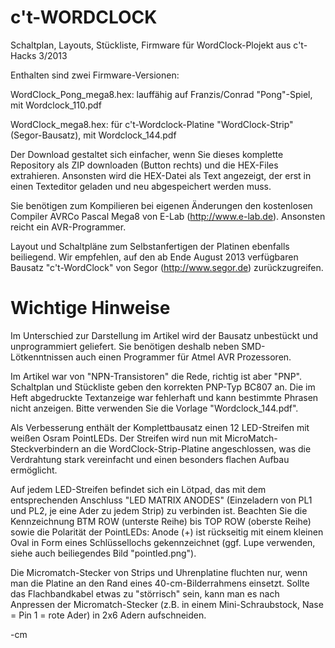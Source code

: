 c't-WORDCLOCK
=============

Schaltplan, Layouts, Stückliste, Firmware für WordClock-Plojekt aus c't-Hacks 3/2013

Enthalten sind zwei Firmware-Versionen:

WordClock_Pong_mega8.hex: lauffähig auf Franzis/Conrad "Pong"-Spiel, mit Wordclock_110.pdf

WordClock_mega8.hex: für c't-Wordclock-Platine "WordClock-Strip" (Segor-Bausatz), mit Wordclock_144.pdf

Der Download gestaltet sich einfacher, wenn Sie dieses komplette Repository als ZIP downloaden (Button rechts) 
und die HEX-Files extrahieren. Ansonsten wird die HEX-Datei als Text angezeigt, der erst in einen 
Texteditor geladen und neu abgespeichert werden muss.

Sie benötigen zum Kompilieren bei eigenen Änderungen den kostenlosen Compiler 
AVRCo Pascal Mega8 von E-Lab (http://www.e-lab.de). Ansonsten reicht ein AVR-Programmer.

Layout und Schaltpläne zum Selbstanfertigen der Platinen ebenfalls beiliegend. Wir empfehlen,
auf den ab Ende August 2013 verfügbaren Bausatz "c't-WordClock" von Segor (http://www.segor.de) zurückzugreifen.

Wichtige Hinweise
=================

Im Unterschied zur Darstellung im Artikel wird der Bausatz unbestückt und unprogrammiert geliefert. 
Sie benötigen deshalb neben SMD-Lötkenntnissen auch einen Programmer für Atmel AVR Prozessoren.

Im Artikel war von "NPN-Transistoren" die Rede, richtig ist aber "PNP". Schaltplan und Stückliste geben den korrekten PNP-Typ BC807 an. Die im Heft abgedruckte Textanzeige war fehlerhaft und kann bestimmte Phrasen nicht anzeigen. 
Bitte verwenden Sie die Vorlage "Wordclock_144.pdf".

Als Verbesserung enthält der Komplettbausatz einen 12 LED-Streifen mit weißen Osram PointLEDs.
Der Streifen wird nun mit MicroMatch-Steckverbindern an die WordClock-Strip-Platine angeschlossen, 
was die Verdrahtung stark vereinfacht und einen besonders flachen Aufbau ermöglicht.

Auf jedem LED-Streifen befindet sich ein Lötpad, das mit dem entsprechenden Anschluss "LED MATRIX ANODES" 
(Einzeladern von PL1 und PL2, je eine Ader zu jedem Strip) zu verbinden ist. 
Beachten Sie die Kennzeichnung BTM ROW (unterste Reihe) bis TOP ROW (oberste Reihe) sowie die Polarität der PointLEDs:
Anode (+) ist rückseitig mit einem kleinen Oval in Form eines Schlüssellochs gekennzeichnet 
(ggf. Lupe verwenden, siehe auch beiliegendes Bild "pointled.png").

Die Micromatch-Stecker von Strips und Uhrenplatine fluchten nur, 
wenn man die Platine an den Rand eines 40-cm-Bilderrahmens einsetzt. 
Sollte das Flachbandkabel etwas zu "störrisch" sein, kann man es nach 
Anpressen der Micromatch-Stecker (z.B. in einem Mini-Schraubstock, 
Nase = Pin 1 = rote Ader) in 2x6 Adern aufschneiden.

-cm
